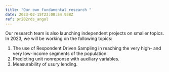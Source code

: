 ```yaml
---
title: "Our own fundamental research "
date: 2023-02-15T23:00:54.938Z
ref: pr202rds_angol
---
```



Our research team is also launching independent projects on smaller topics. In 2023, we will be working on the following topics: 

1. The use of Respondent Driven Sampling in reaching the very high- and very low-income segments of the population. 
2. Predicting unit nonreponse with auxiliary variables. 
3. Measurability of usury lending.